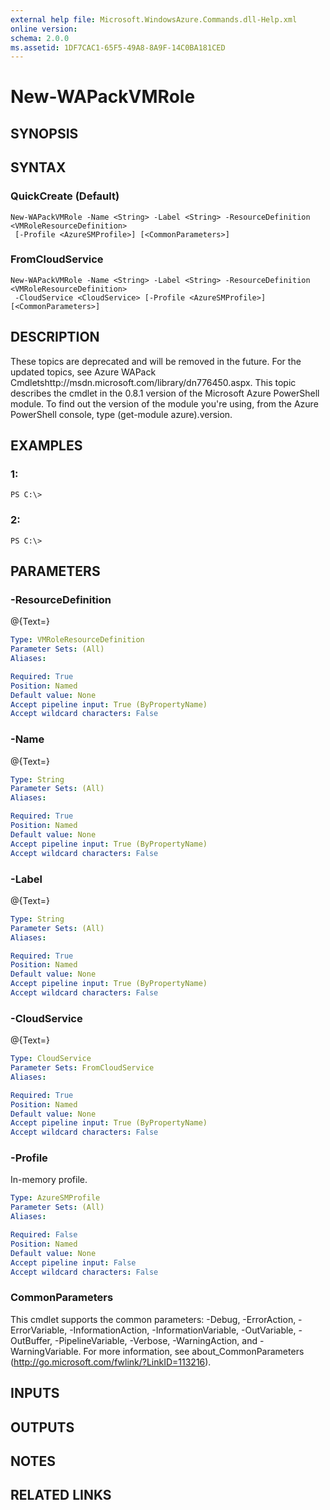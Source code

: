 ```yaml
---
external help file: Microsoft.WindowsAzure.Commands.dll-Help.xml
online version: 
schema: 2.0.0
ms.assetid: 1DF7CAC1-65F5-49A8-8A9F-14C0BA181CED
---
```


# New-WAPackVMRole

## SYNOPSIS

## SYNTAX

### QuickCreate (Default)
```
New-WAPackVMRole -Name <String> -Label <String> -ResourceDefinition <VMRoleResourceDefinition>
 [-Profile <AzureSMProfile>] [<CommonParameters>]
```

### FromCloudService
```
New-WAPackVMRole -Name <String> -Label <String> -ResourceDefinition <VMRoleResourceDefinition>
 -CloudService <CloudService> [-Profile <AzureSMProfile>] [<CommonParameters>]
```

## DESCRIPTION
These topics are deprecated and will be removed in the future.
For the updated topics, see  Azure WAPack Cmdletshttp://msdn.microsoft.com/library/dn776450.aspx.
This topic describes the cmdlet in the 0.8.1 version of the Microsoft Azure PowerShell module.
To find out the version of the module you're using, from the Azure PowerShell console, type (get-module azure).version.

## EXAMPLES

### 1:
```
PS C:\>
```

### 2:
```
PS C:\>
```

## PARAMETERS

### -ResourceDefinition
@{Text=}

```yaml
Type: VMRoleResourceDefinition
Parameter Sets: (All)
Aliases: 

Required: True
Position: Named
Default value: None
Accept pipeline input: True (ByPropertyName)
Accept wildcard characters: False
```

### -Name
@{Text=}

```yaml
Type: String
Parameter Sets: (All)
Aliases: 

Required: True
Position: Named
Default value: None
Accept pipeline input: True (ByPropertyName)
Accept wildcard characters: False
```

### -Label
@{Text=}

```yaml
Type: String
Parameter Sets: (All)
Aliases: 

Required: True
Position: Named
Default value: None
Accept pipeline input: True (ByPropertyName)
Accept wildcard characters: False
```

### -CloudService
@{Text=}

```yaml
Type: CloudService
Parameter Sets: FromCloudService
Aliases: 

Required: True
Position: Named
Default value: None
Accept pipeline input: True (ByPropertyName)
Accept wildcard characters: False
```

### -Profile
In-memory profile.

```yaml
Type: AzureSMProfile
Parameter Sets: (All)
Aliases: 

Required: False
Position: Named
Default value: None
Accept pipeline input: False
Accept wildcard characters: False
```

### CommonParameters
This cmdlet supports the common parameters: -Debug, -ErrorAction, -ErrorVariable, -InformationAction, -InformationVariable, -OutVariable, -OutBuffer, -PipelineVariable, -Verbose, -WarningAction, and -WarningVariable. For more information, see about_CommonParameters (http://go.microsoft.com/fwlink/?LinkID=113216).

## INPUTS

## OUTPUTS

## NOTES

## RELATED LINKS


